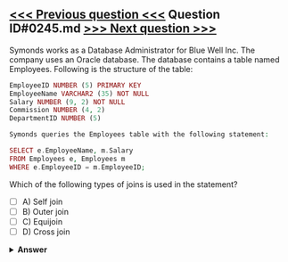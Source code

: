 [<<< Previous question <<<](0244.md)   Question ID#0245.md   [>>> Next question >>>](0246.md)
---

Symonds works as a Database Administrator for Blue Well Inc. The company uses an Oracle database. The database contains a table named Employees. Following is the structure of the table:
```php
EmployeeID NUMBER (5) PRIMARY KEY
EmployeeName VARCHAR2 (35) NOT NULL
Salary NUMBER (9, 2) NOT NULL
Commission NUMBER (4, 2) 
DepartmentID NUMBER (5)
```
```php
Symonds queries the Employees table with the following statement:
```
```php
SELECT e.EmployeeName, m.Salary
FROM Employees e, Employees m
WHERE e.EmployeeID = m.EmployeeID;
```
Which of the following types of joins is used in the statement?

- [ ] A) Self join
- [ ] B) Outer join
- [ ] C) Equijoin
- [ ] D) Cross join

<details><summary><b>Answer</b></summary>
<p>
  Answer: <strong>A</strong>
</p>
</details>
